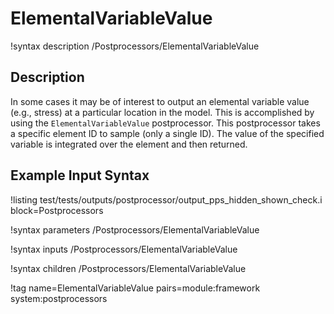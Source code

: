 # ElementalVariableValue

!syntax description /Postprocessors/ElementalVariableValue

## Description

In some cases it may be of interest to output an elemental variable value (e.g., stress)
at a particular location in the model.  This is accomplished by using the
`ElementalVariableValue` postprocessor. This postprocessor takes a specific element ID
to sample (only a single ID). The value of the specified variable is integrated over the
element and then returned.

## Example Input Syntax

!listing test/tests/outputs/postprocessor/output_pps_hidden_shown_check.i block=Postprocessors

!syntax parameters /Postprocessors/ElementalVariableValue

!syntax inputs /Postprocessors/ElementalVariableValue

!syntax children /Postprocessors/ElementalVariableValue

!tag name=ElementalVariableValue pairs=module:framework system:postprocessors
